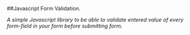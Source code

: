 ##Javascript Form Validation.

*A simple Javascript library to be able to validate entered value of every form-field in your form before submitting form.* 